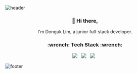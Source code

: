 ![header](https://capsule-render.vercel.app/api?type=egg&color=e0e0e0&height=300&section=header&text=DongukLim&fontSize=90)

<h3 align="center"> 👋 Hi there,</h3>
<p align="center">
I'm Donguk Lim, a junior full-stack developer. <br>
</p>
<h3 align="center">:wrench: Tech Stack :wrench: </h3>
<p align="center">
<img src="https://img.shields.io/badge/Java-007396?style=flat&logo=Java&logoColor=white"/>&nbsp;&nbsp;
<img src="https://img.shields.io/badge/JavaScript-yellow?style=flat&logo=JavaScript&logoColor=white"/>&nbsp;&nbsp;
<img src="https://img.shields.io/badge/vuejs%20-%2335495e.svg?&style=flat-square&logo=vue.js&logoColor=%234FC08D"/>&nbsp;&nbsp;
</p>

![footer](https://capsule-render.vercel.app/api?type=egg&color=e0e0e0&height=300&section=footer&fontSize=90)
